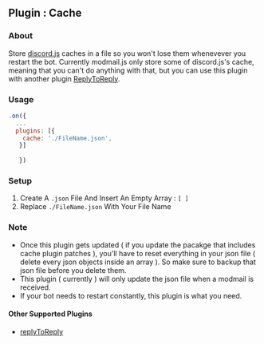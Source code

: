 <h2>Plugin : Cache</h2>

### About
Store [discord.js](https://discord.js.org) caches in a file so you won't lose them whenevever you restart the bot. Currently modmail.js only store some 
of discord.js's cache, meaning that you can't do anything with that, but you can use this plugin with another plugin [ReplyToReply](https://modmail.js.org/plugins/replytoreply).

### Usage
 
```js
.on({
  ...
  plugins: [{
    cache: './FileName.json',
   }]
   
   })
```

### Setup 

1. Create A `.json` File And Insert An Empty Array : `[ ]`
2. Replace `./FileName.json` With Your File Name


### Note

- Once this plugin gets updated ( if you update the pacakge that includes cache plugin patches ), you'll have to reset everything in your json file ( delete every json objects inside an array ). So make sure to backup that json file before you delete them.
- This plugin ( currently ) will only update the json file when a modmail is received.
- If your bot needs to restart constantly, this plugin is what you need.



#### Other Supported Plugins

- [replyToReply](./replyToReply) 




